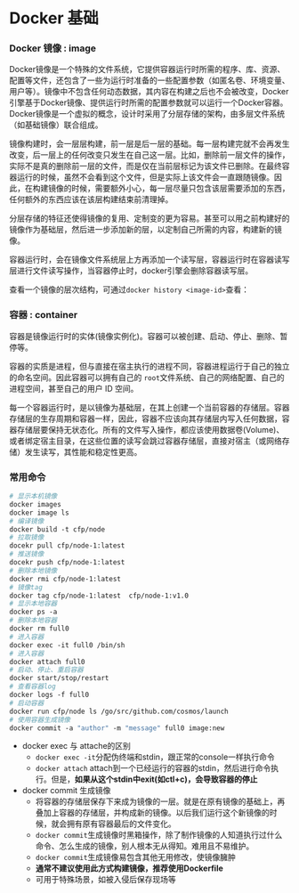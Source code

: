 # Docker 基础

### Docker 镜像  : image

Docker镜像是一个特殊的文件系统，它提供容器运行时所需的程序、库、资源、配置等文件，还包含了一些为运行时准备的一些配置参数（如匿名卷、环境变量、用户等）。镜像中不包含任何动态数据，其内容在构建之后也不会被改变，Docker引擎基于Docker镜像、提供运行时所需的配置参数就可以运行一个Docker容器。Docker镜像是一个虚拟的概念，设计时采用了分层存储的架构，由多层文件系统（如基础镜像）联合组成。

镜像构建时，会一层层构建，前一层是后一层的基础。每一层构建完就不会再发生改变，后一层上的任何改变只发生在自己这一层。比如，删除前一层文件的操作，实际不是真的删除前一层的文件，而是仅在当前层标记为该文件已删除。在最终容器运行的时候，虽然不会看到这个文件，但是实际上该文件会一直跟随镜像。因此，在构建镜像的时候，需要额外小心，每一层尽量只包含该层需要添加的东西，任何额外的东西应该在该层构建结束前清理掉。

分层存储的特征还使得镜像的复用、定制变的更为容易。甚至可以用之前构建好的镜像作为基础层，然后进一步添加新的层，以定制自己所需的内容，构建新的镜像。

容器运行时，会在镜像文件系统层上方再添加一个读写层，容器运行时在容器读写层进行文件读写操作，当容器停止时，docker引擎会删除容器读写层。

查看一个镜像的层次结构，可通过`docker history <image-id>`查看：



### 容器 : container

容器是镜像运行时的实体(镜像实例化)。容器可以被创建、启动、停止、删除、暂停等。

容器的实质是进程，但与直接在宿主执行的进程不同，容器进程运行于自己的独立的命名空间。因此容器可以拥有自己的 `root`文件系统、自己的网络配置、自己的进程空间，甚至自己的用户 ID 空间。

每一个容器运行时，是以镜像为基础层，在其上创建一个当前容器的存储层。容器存储层的生存周期和容器一样，因此，容器不应该向其存储层内写入任何数据，容器存储层要保持无状态化。所有的文件写入操作，都应该使用数据卷(Volume)、或者绑定宿主目录，在这些位置的读写会跳过容器存储层，直接对宿主（或网络存储）发生读写，其性能和稳定性更高。

### 常用命令

```dockerfile
# 显示本机镜像
docker images
docker image ls
# 编译镜像
docker build -t cfp/node
# 拉取镜像
docekr pull cfp/node-1:latest
# 推送镜像
docekr push cfp/node-1:latest
# 删除本地镜像
docker rmi cfp/node-1:latest
# 镜像tag
docker tag cfp/node-1:latest  cfp/node-1:v1.0
# 显示本地容器
docker ps -a
# 删除本地容器
docker rm full0
# 进入容器
docker exec -it full0 /bin/sh
# 进入容器
docker attach full0
# 启动、停止、重启容器
docker start/stop/restart
# 查看容器log
docker logs -f full0
# 启动容器
docker run cfp/node ls /go/src/github.com/cosmos/launch
# 使用容器生成镜像
docker commit -a "author" -m "message" full0 image:new
```

- docker exec 与 attache的区别
  - `docker exec -it`分配伪终端和stdin，跟正常的console一样执行命令
  - `docker attach` attach到一个已经运行的容器的stdin，然后进行命令执行。但是，**如果从这个stdin中exit(如ctl+c)，会导致容器的停止**
- docker commit 生成镜像
  - 将容器的存储层保存下来成为镜像的一层。就是在原有镜像的基础上，再叠加上容器的存储层，并构成新的镜像。以后我们运行这个新镜像的时候，就会拥有原有容器最后的文件变化。
  - `docker commit`生成镜像时黑箱操作，除了制作镜像的人知道执行过什么命令、怎么生成的镜像，别人根本无从得知。难用且不易维护。
  - `docker commit`生成镜像易包含其他无用修改，使镜像臃肿
  - **通常不建议使用此方式构建镜像，推荐使用Dockerfile**
  - 可用于特殊场景，如被入侵后保存现场等
  
  




